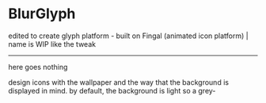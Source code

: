 # BlurGlyph
edited to create glyph platform - built on Fingal (animated icon platform) | name is WIP like the tweak


-----
here goes nothing


design icons with the wallpaper and the way that the background is displayed in mind. by default, the background is light so a grey-
